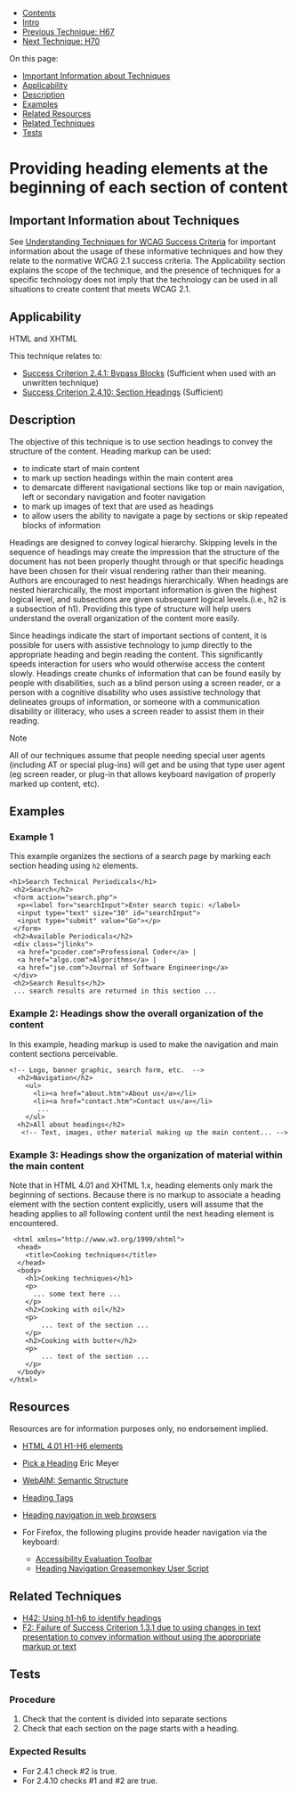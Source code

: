 -   [Contents](https://www.w3.org/WAI/WCAG21/Techniques/#techniques "Table of Contents")
-   [Intro](https://www.w3.org/WAI/WCAG21/Techniques/#introduction "Introduction to Techniques")
-   [Previous Technique: H67](H67)
-   [Next Technique: H70](H70)

On this page:

-   [Important Information about Techniques](#important-information)
-   [Applicability](#applicability)
-   [Description](#description)
-   [Examples](#examples)
-   [Related Resources](#resources)
-   [Related Techniques](#related)
-   [Tests](#tests)

Providing heading elements at the beginning of each section of content
======================================================================

Important Information about Techniques
--------------------------------------

See [Understanding Techniques for WCAG Success Criteria](https://www.w3.org/WAI/WCAG21/Understanding/understanding-techniques) for important information about the usage of these informative techniques and how they relate to the normative WCAG 2.1 success criteria. The Applicability section explains the scope of the technique, and the presence of techniques for a specific technology does not imply that the technology can be used in all situations to create content that meets WCAG 2.1.

Applicability
-------------

HTML and XHTML

This technique relates to:

-   [Success Criterion 2.4.1: Bypass Blocks](https://www.w3.org/WAI/WCAG21/Understanding/bypass-blocks) (Sufficient when used with an unwritten technique)
-   [Success Criterion 2.4.10: Section Headings](https://www.w3.org/WAI/WCAG21/Understanding/section-headings) (Sufficient)

Description
-----------

The objective of this technique is to use section headings to convey the structure of the content. Heading markup can be used:

-   to indicate start of main content
-   to mark up section headings within the main content area
-   to demarcate different navigational sections like top or main navigation, left or secondary navigation and footer navigation
-   to mark up images of text that are used as headings
-   to allow users the ability to navigate a page by sections or skip repeated blocks of information

Headings are designed to convey logical hierarchy. Skipping levels in the sequence of headings may create the impression that the structure of the document has not been properly thought through or that specific headings have been chosen for their visual rendering rather than their meaning. Authors are encouraged to nest headings hierarchically. When headings are nested hierarchically, the most important information is given the highest logical level, and subsections are given subsequent logical levels.(i.e., h2 is a subsection of h1). Providing this type of structure will help users understand the overall organization of the content more easily.

Since headings indicate the start of important sections of content, it is possible for users with assistive technology to jump directly to the appropriate heading and begin reading the content. This significantly speeds interaction for users who would otherwise access the content slowly. Headings create chunks of information that can be found easily by people with disabilities, such as a blind person using a screen reader, or a person with a cognitive disability who uses assistive technology that delineates groups of information, or someone with a communication disability or illiteracy, who uses a screen reader to assist them in their reading.

Note

All of our techniques assume that people needing special user agents (including AT or special plug-ins) will get and be using that type user agent (eg screen reader, or plug-in that allows keyboard navigation of properly marked up content, etc).

Examples
--------

### Example 1

This example organizes the sections of a search page by marking each section heading using `h2` elements.

    <h1>Search Technical Periodicals</h1>
     <h2>Search</h2>
     <form action="search.php">
      <p><label for="searchInput">Enter search topic: </label>
      <input type="text" size="30" id="searchInput">
      <input type="submit" value="Go"></p>
     </form>
     <h2>Available Periodicals</h2>
     <div class="jlinks">
      <a href="pcoder.com">Professional Coder</a> |
      <a href="algo.com">Algorithms</a> |
      <a href="jse.com">Journal of Software Engineering</a>
     </div>
     <h2>Search Results</h2>
     ... search results are returned in this section ...   

### Example 2: Headings show the overall organization of the content

In this example, heading markup is used to make the navigation and main content sections perceivable.

    <!-- Logo, banner graphic, search form, etc.  -->
      <h2>Navigation</h2>
        <ul>
          <li><a href="about.htm">About us</a></li>
          <li><a href="contact.htm">Contact us</a></li>
           ...
        </ul>
      <h2>All about headings</h2>
       <!-- Text, images, other material making up the main content... --> 
                

### Example 3: Headings show the organization of material within the main content

Note that in HTML 4.01 and XHTML 1.x, heading elements only mark the beginning of sections. Because there is no markup to associate a heading element with the section content explicitly, users will assume that the heading applies to all following content until the next heading element is encountered.

     <html xmlns="http://www.w3.org/1999/xhtml">
      <head>
        <title>Cooking techniques</title>  
      </head>   
      <body>     
        <h1>Cooking techniques</h1>     
        <p>       
          ... some text here ...     
        </p>           
        <h2>Cooking with oil</h2> 
        <p> 
            ... text of the section ...     
        </p>           
        <h2>Cooking with butter</h2>       
        <p>
            ... text of the section ...     
        </p>   
      </body> 
    </html>    

Resources
---------

Resources are for information purposes only, no endorsement implied.

-   [HTML 4.01 H1-H6 elements](https://www.w3.org/TR/html401/struct/global.html#h-7.5.5)
-   [Pick a Heading](http://meyerweb.com/eric/thoughts/2004/07/21/pick-a-heading/) Eric Meyer
-   [WebAIM: Semantic Structure](http://webaim.org/techniques/semanticstructure/)
-   [Heading Tags](http://accessibility.psu.edu/headingshtml/)
-   [Heading navigation in web browsers](http://www.456bereastreet.com/archive/201003/heading_navigation_in_web_browsers/)
-   For Firefox, the following plugins provide header navigation via the keyboard:

    -   [Accessibility Evaluation Toolbar](https://addons.mozilla.org/en-US/firefox/addon/accessibility-evaluation-toolb/)
    -   [Heading Navigation Greasemonkey User Script](http://juicystudio.com/article/heading-navigation-greasemonkey-user-script.php)

Related Techniques
------------------

-   [H42: Using h1-h6 to identify headings](https://www.w3.org/WAI/WCAG21/Techniques/html/H42)
-   [F2: Failure of Success Criterion 1.3.1 due to using changes in text presentation to convey information without using the appropriate markup or text](https://www.w3.org/WAI/WCAG21/Techniques/failures/F2)

Tests
-----

### Procedure

1.  Check that the content is divided into separate sections
2.  Check that each section on the page starts with a heading.

### Expected Results

-   For 2.4.1 check \#2 is true.
-   For 2.4.10 checks \#1 and \#2 are true.
